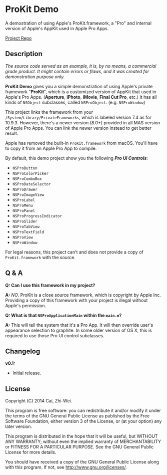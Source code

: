 ProKit Demo
===========

A demostration of using Apple's ProKit.framework, a "Pro" and internal version of Apple's AppKit used in Apple Pro Apps.

[Project Repo](https://github.com/x43x61x69/ProKit-Demo)

Description
-----------

*The source code served as an example, it is, by no means, a commercial grade product. It might contain errors or flaws, and it was created for demonstration purpose only.*

**ProKit Demo** gives you a simple demonstration of using Apple's private framework "**ProKit**", which is a customized version of AppKit that used in Apple's Pro Apps. (**Aperture**, **iPhoto**, **iMovie**, **Final Cut Pro**, etc.) It has all kinds of `NSObject` subclasses, called `NSProObject`. (e.g. `NSProWindow`)

This project links the framework from your `/System/Library/PrivateFrameworks`, which is labeled version 7.4 as for 10.9.3. However, there's a newer version (8.0+) provided in all MAS version of Apple Pro Apps. You can link the newer version instead to get better result.

Apple has removed the built-in `ProKit.framework` from macOS. You'll have to copy it from an Apple Pro App to compile.

By default, this demo project show you the following ***Pro UI Controls***:

* `NSProButton`
* `NSProColorPicker`
* `NSProComboBox`
* `NSProDateSelector`
* `NSProDrawer`
* `NSProImageView`
* `NSProLabel`
* `NSProMenu`
* `NSProPanel`
* `NSProProgressIndicator`
* `NSProSlider`
* `NSProTabView`
* `NSProTextField`
* `NSProView`
* `NSProWindow`

For legal reasons, this project can't and does not provide a copy of `ProKit.framework` with the source.

Q & A
-----

**Q: Can I use this framework in my project?**

**A:** *NO*. ProKit is a close source framework, which is copyright by Apple Inc. Providing a copy of this framework with your project is illegal without Apple's permission.

**Q: What is that `NSProApplicationMain` within the `main.m`?**

**A:** This will tell the system that it's a Pro App. It will then override user's appearance selection to graphite. In some older version of OS X, this is required to use those Pro UI control subclasses.

Changelog
---------

**v0.1:**

* Initial release.

License
-------

Copyright (C) 2014  Cai, Zhi-Wei.

This program is free software: you can redistribute it and/or modify it under the terms of the GNU General Public License as published by the Free Software Foundation, either version 3 of the License, or (at your option) any later version.

This program is distributed in the hope that it will be useful, but WITHOUT ANY WARRANTY; without even the implied warranty of MERCHANTABILITY or FITNESS FOR A PARTICULAR PURPOSE.  See the GNU General Public License for more details.

You should have received a copy of the GNU General Public License along with this program. If not, see <http://www.gnu.org/licenses/>.
